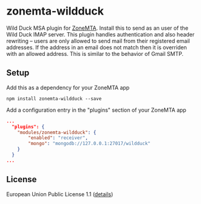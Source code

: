 # zonemta-wildduck

Wild Duck MSA plugin for [ZoneMTA](https://github.com/zone-eu/zone-mta). Install this to send as an user of the Wild Duck IMAP server. This plugin handles authentication and also header rewriting – users are only allowed to send mail from their registered email addresses. If the address in an email does not match then it is overriden with an allowed address. This is similar to the behavior of Gmail SMTP.

## Setup

Add this as a dependency for your ZoneMTA app

```
npm install zonemta-wildduck --save
```

Add a configuration entry in the "plugins" section of your ZoneMTA app

```json
...
  "plugins": {
    "modules/zonemta-wildduck": {
        "enabled": "receiver",
        "mongo": "mongodb://127.0.0.1:27017/wildduck"
    }
  }
...
```

## License

European Union Public License 1.1 ([details](http://ec.europa.eu/idabc/eupl.html))
